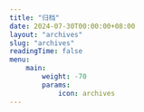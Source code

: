 ```yaml
---
title: "归档"
date: 2024-07-30T00:00:00+08:00
layout: "archives"
slug: "archives"
readingTime: false
menu:
    main:
        weight: -70
        params: 
            icon: archives
---
```

